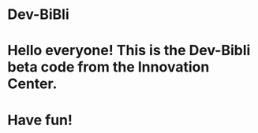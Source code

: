 # Dev-BiBli

# Hello everyone! This is the Dev-Bibli beta code from the Innovation Center.

# Have fun!
